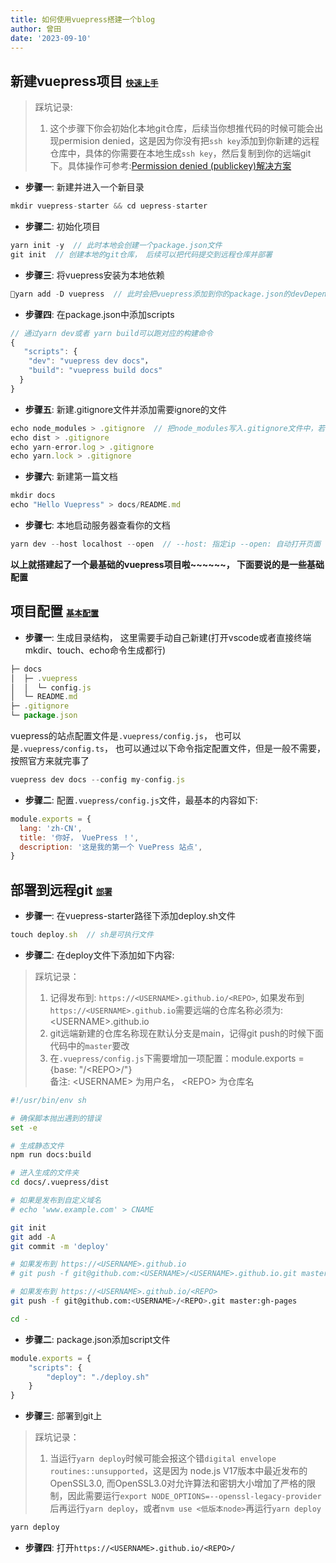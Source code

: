 ```yaml
---
title: 如何使用vuepress搭建一个blog
author: 曾田
date: '2023-09-10'
---
```


## 新建vuepress项目  <font size=2>[快速上手](http://www.fenovice.com/doc/vuepress-next/guide/getting-started.html)</font>

> 踩坑记录: 
> 1. 这个步骤下你会初始化本地git仓库，后续当你想推代码的时候可能会出现permision denied，这是因为你没有把`ssh key`添加到你新建的远程仓库中，具体的你需要在本地生成`ssh key`，然后复制到你的远端git下。具体操作可参考:[Permission denied (publickey)解决方案](https://blog.csdn.net/weixin_44315471/article/details/132050649)

- **步骤一**: 新建并进入一个新目录
```js
mkdir vuepress-starter && cd uepress-starter
```
- **步骤二**: 初始化项目
```js
yarn init -y  // 此时本地会创建一个package.json文件
git init  // 创建本地的git仓库， 后续可以把代码提交到远程仓库并部署
```
- **步骤三**: 将vuepress安装为本地依赖
```js
yarn add -D vuepress  // 此时会把vuepress添加到你的package.json的devDependencies中
```
- **步骤四**: 在package.json中添加scripts
```js
// 通过yarn dev或者 yarn build可以跑对应的构建命令
{
   "scripts": {
    "dev": "vuepress dev docs"，
    "build": "vuepress build docs"
  }
}
```
- **步骤五**: 新建.gitignore文件并添加需要ignore的文件
```js
echo node_modules > .gitignore  // 把node_modules写入.gitignore文件中，若.gitignore文件不存在会自动创建
echo dist > .gitignore
echo yarn-error.log > .gitignore
echo yarn.lock > .gitignore
```
- **步骤六**: 新建第一篇文档
```js
mkdir docs
echo "Hello Vuepress" > docs/README.md
```
- **步骤七**: 本地启动服务器查看你的文档
```js
yarn dev --host localhost --open  // --host: 指定ip --open: 自动打开页面
```
**以上就搭建起了一个最基础的vuepress项目啦\~\~\~\~\~\~， 下面要说的是一些基础配置**



## 项目配置  <font size=2>[基本配置](http://www.fenovice.com/doc/vuepress/guide/basic-config.html#%E5%BA%94%E7%94%A8%E7%BA%A7%E5%88%AB%E7%9A%84%E9%85%8D%E7%BD%AE)</font>
- **步骤一**: 生成目录结构， 这里需要手动自己新建(打开vscode或者直接终端mkdir、touch、echo命令生成都行)
```js
├─ docs
│  ├─ .vuepress
│  │  └─ config.js
│  └─ README.md
├─ .gitignore
└─ package.json
```
vuepress的站点配置文件是`.vuepress/config.js`， 也可以是`.vuepress/config.ts`， 也可以通过以下命令指定配置文件，但是一般不需要，按照官方来就完事了
```js
vuepress dev docs --config my-config.js
```
- **步骤二**: 配置`.vuepress/config.js`文件，最基本的内容如下:
```js
module.exports = {
  lang: 'zh-CN',
  title: '你好， VuePress ！',
  description: '这是我的第一个 VuePress 站点',
}
```



## 部署到远程git  <font size=2>[部署](http://www.fenovice.com/doc/vuepress/guide/deploy.html#github-pages)</font>

- **步骤一**: 在vuepress-starter路径下添加deploy.sh文件
```js
touch deploy.sh  // sh是可执行文件
```

- **步骤二**: 在deploy文件下添加如下内容:
> 踩坑记录：
> 1. 记得发布到: `https://<USERNAME>.github.io/<REPO>`, 如果发布到`https://<USERNAME>.github.io`需要远端的仓库名称必须为: \<USERNAME\>.github.io
> 2. git远端新建的仓库名称现在默认分支是main，记得git push的时候下面代码中的`master`要改
> 3. 在`.vuepress/config.js`下需要增加一项配置：module.exports = {base: "/\<REPO\>/"}  
> 备注: \<USERNAME\> 为用户名， \<REPO\> 为仓库名

```sh
#!/usr/bin/env sh

# 确保脚本抛出遇到的错误
set -e

# 生成静态文件
npm run docs:build

# 进入生成的文件夹
cd docs/.vuepress/dist

# 如果是发布到自定义域名
# echo 'www.example.com' > CNAME

git init
git add -A
git commit -m 'deploy'

# 如果发布到 https://<USERNAME>.github.io
# git push -f git@github.com:<USERNAME>/<USERNAME>.github.io.git master

# 如果发布到 https://<USERNAME>.github.io/<REPO>
git push -f git@github.com:<USERNAME>/<REPO>.git master:gh-pages

cd -
```
- **步骤二**: package.json添加script文件
```js
module.exports = {
    "scripts": {
        "deploy": "./deploy.sh"
    }
}
```
- **步骤三**: 部署到git上
> 踩坑记录： 
> 1. 当运行`yarn deploy`时候可能会报这个错`digital envelope routines::unsupported`，这是因为 node.js V17版本中最近发布的OpenSSL3.0, 而OpenSSL3.0对允许算法和密钥大小增加了严格的限制，因此需要运行`export NODE_OPTIONS=--openssl-legacy-provider`后再运行`yarn deploy`，或者`nvm use <低版本node>`再运行`yarn deploy`


```js
yarn deploy
```

- **步骤四**: 打开`https://<USERNAME>.github.io/<REPO>/`



